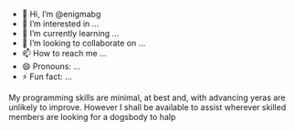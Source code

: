- 👋 Hi, I’m @enigmabg
- 👀 I’m interested in ...
- 🌱 I’m currently learning ...
- 💞️ I’m looking to collaborate on ...
- 📫 How to reach me ...
- 😄 Pronouns: ...
- ⚡ Fun fact: ...

<!---
enigmabg/enigmabg is a ✨ special ✨ repository because its `README.md` (this file) appears on your GitHub profile.
You can click the Preview link to take a look at your changes.
---> My programming skills are minimal, at best and, with advancing yeras are unlikely to improve. However I shall be available to assist wherever skilled members are looking for a dogsbody to halp
